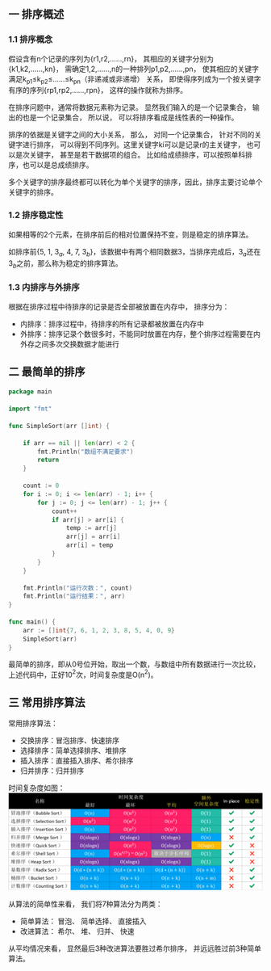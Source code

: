 ## 一 排序概述

### 1.1 排序概念

假设含有n个记录的序列为{r1,r2,......,rn}， 其相应的关键字分别为{k1,k2,......,kn}， 需确定1,2,......,n的一种排列p1,p2,......,pn， 使其相应的关键字满足k<sub>p1</sub>≤k<sub>p2</sub>≤......≤k<sub>pn</sub>（非递减或非递增） 关系， 即使得序列成为一个按关键字有序的序列{rp1,rp2,......,rpn}， 这样的操作就称为排序。 

在排序问题中，通常将数据元素称为记录。 显然我们输入的是一个记录集合， 输出的也是一个记录集合， 所以说， 可以将排序看成是线性表的一种操作。  

排序的依据是关键字之间的大小关系， 那么， 对同一个记录集合， 针对不同的关键字进行排序， 可以得到不同序列。这里关键字ki可以是记录r的主关键字， 也可以是次关键字， 甚至是若干数据项的组合。 比如给成绩排序，可以按照单科排序，也可以是总成绩排序。  

多个关键字的排序最终都可以转化为单个关键字的排序，因此，排序主要讨论单个关键字的排序。  

### 1.2 排序稳定性

如果相等的2个元素，在排序前后的相对位置保持不变，则是稳定的排序算法。  

如排序前{5, 1, 3$_a$, 4, 7, 3$_b$}，该数据中有两个相同数据3，当排序完成后，3$_a$还在3$_b$之前，那么称为稳定的排序算法。  

### 1.3 内排序与外排序

根据在排序过程中待排序的记录是否全部被放置在内存中， 排序分为：
- 内排序：排序过程中，待排序的所有记录都被放置在内存中
- 外排序：排序记录个数很多时，不能同时放置在内存，整个排序过程需要在内外存之间多次交换数据才能进行

## 二 最简单的排序

```go
package main

import "fmt"

func SimpleSort(arr []int) {

	if arr == nil || len(arr) < 2 {
		fmt.Println("数组不满足要求")
		return
	}

	count := 0
	for i := 0; i <= len(arr) - 1; i++ {
		for j := 0; j <= len(arr) - 1; j++ {
			count++
			if arr[j] > arr[i] {
				temp := arr[j]
				arr[j] = arr[i]
				arr[i] = temp
			}
		}
	}

	fmt.Println("运行次数：", count)
	fmt.Println("运行结果：", arr)
}

func main() {
	arr := []int{7, 6, 1, 2, 3, 8, 5, 4, 0, 9}
	SimpleSort(arr)
}
```

最简单的排序，即从0号位开始，取出一个数，与数组中所有数据进行一次比较，上述代码中，正好10$^2$次，时间复杂度是O(n$^2$)。

## 三 常用排序算法

常用排序算法：
- 交换排序：冒泡排序、快速排序
- 选择排序：简单选择排序、堆排序
- 插入排序：直接插入排序、希尔排序
- 归并排序：归并排序

时间复杂度如图：  
![](../images/algorithm/sort-00.png)  

从算法的简单性来看， 我们将7种算法分为两类：
- 简单算法： 冒泡、 简单选择、 直接插入
- 改进算法： 希尔、 堆、 归并、 快速

从平均情况来看， 显然最后3种改进算法要胜过希尔排序， 并远远胜过前3种简单算法。  

